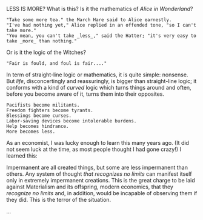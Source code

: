 LESS IS MORE? What is this? Is it the mathematics of _Alice in Wonderland_?

    "Take some more tea." the March Hare said to Alice earnestly.
    "I've had nothing yet," Alice replied in an offended tone, "so I can't take more."
    "You mean, you can't take _less_," said the Hatter; "it's very easy to take _more_ than nothing."

Or is it the logic of the Witches?

    "Fair is fould, and foul is fair...."

In term of straight-line logic or mathematics, it is quite simple: nonsense. But _life_, disconcertingly and reassuringly, is bigger than straight-line logic; it conforms with a kind of _curved_ logic which turns things around and often, before you become aware of it, turns them into their opposites.

    Pacifists become militants.
    Freedom fighters become tyrants.
    Blessings become curses.
    Labor-saving devices become intolerable burdens.
    Help becomes hindrance.
    More becomes less.

As an economist, I was lucky enough to learn this many years ago. (It did not seem luck at the time, as most people thought I had gone crazy!) I learned this:

Impermanent are all created things, but some are less impermanent than others. Any system of thought _that recognizes no limits_ can manifest itself only in extremely impermanent creations. This is the great charge to be laid against Materialism and its offspring, modern economics, that they _recognize no limits_ and, in addition, would be incapable of observing them if they did. This is the terror of the situation.

...
